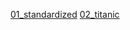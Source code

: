 [01_standardized](https://colab.research.google.com/drive/1I-tGce-CEgzl676evB29X0TVfvnIk3PC?usp=sharing)
[02_titanic](https://colab.research.google.com/drive/1nDPKO8S0U9Qrfy0Eu-JQcxBuhGpRjWaI?usp=sharing)
